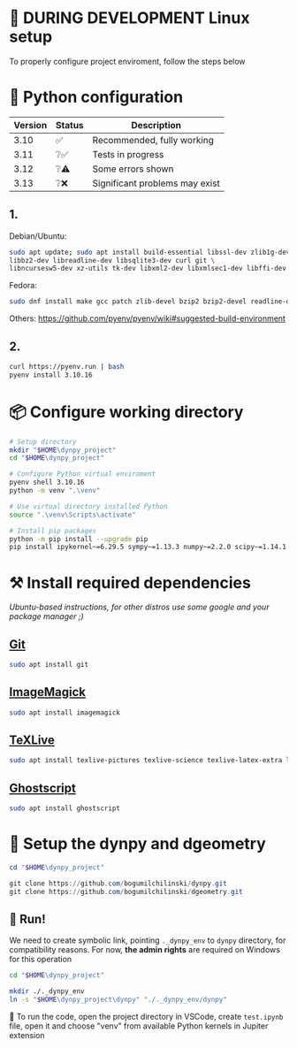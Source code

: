 # 🐧 **DURING DEVELOPMENT** Linux setup

To properly configure project enviroment, follow the steps below

# 🐍 Python configuration

| Version | Status | Description |
| --- | --- | --- |
| 3.10 | ✅ | Recommended, fully working |
| 3.11 | ❔✅ | Tests in progress |
| 3.12 | ❔⚠️ | Some errors shown |
| 3.13 | ❔❌ | Significant problems may exist |

## 1. 
Debian/Ubuntu: 
```bash
sudo apt update; sudo apt install build-essential libssl-dev zlib1g-dev \
libbz2-dev libreadline-dev libsqlite3-dev curl git \
libncursesw5-dev xz-utils tk-dev libxml2-dev libxmlsec1-dev libffi-dev liblzma-dev
```

Fedora:
```bash
sudo dnf install make gcc patch zlib-devel bzip2 bzip2-devel readline-devel sqlite sqlite-devel openssl-devel tk-devel libffi-devel xz-devel libuuid-devel gdbm-libs libnsl2
```
Others: https://github.com/pyenv/pyenv/wiki#suggested-build-environment

## 2.
```bash
curl https://pyenv.run | bash
pyenv install 3.10.16
```

# 📦 Configure working directory

```bash
# Setup directory
mkdir "$HOME\dynpy_project"
cd "$HOME\dynpy_project"

# Configure Python virtual enviroment
pyenv shell 3.10.16
python -m venv ".\venv"

# Use virtual directory installed Python
source ".\venv\Scripts\activate"

# Install pip packages
python -m pip install --upgrade pip
pip install ipykernel~=6.29.5 sympy~=1.13.3 numpy~=2.2.0 scipy~=1.14.1 pylatex~=1.4.2 pandas~=2.2.3 matplotlib~=3.10.0 pint~=0.24.4 wand~=0.6.13 PyGithub~=2.5.0
```

# ⚒️ Install required dependencies

*Ubuntu-based instructions, for other distros use some google and your package manager ;)*
## [Git](https://github.com/Git/Git)
```bash
sudo apt install git
```

## [ImageMagick](https://imagemagick.org/script/download.php#linux)
```bash
sudo apt install imagemagick
```

## [TeXLive](https://www.tug.org/texlive/quickinstall.html)
```bash
sudo apt install texlive-pictures texlive-science texlive-latex-extra latexmk
```

## [Ghostscript](https://ghostscript.com/releases/)
```bash
sudo apt install ghostscript
```

# 🐳 Setup the dynpy and dgeometry
```powershell
cd "$HOME\dynpy_project"

git clone https://github.com/bogumilchilinski/dynpy.git
git clone https://github.com/bogumilchilinski/dgeometry.git
```

## 🎉 Run!
We need to create symbolic link, pointing `._dynpy_env` to `dynpy` directory, for compatibility reasons. For now, **the admin rights** are required on Windows for this operation
```bash
cd "$HOME\dynpy_project"

mkdir ./._dynpy_env
ln -s "$HOME\dynpy_project\dynpy" "./._dynpy_env/dynpy"
```
👻 To run the code, open the project directory in VSCode, create `test.ipynb` file, open it and choose "venv" from available Python kernels in Jupiter extension